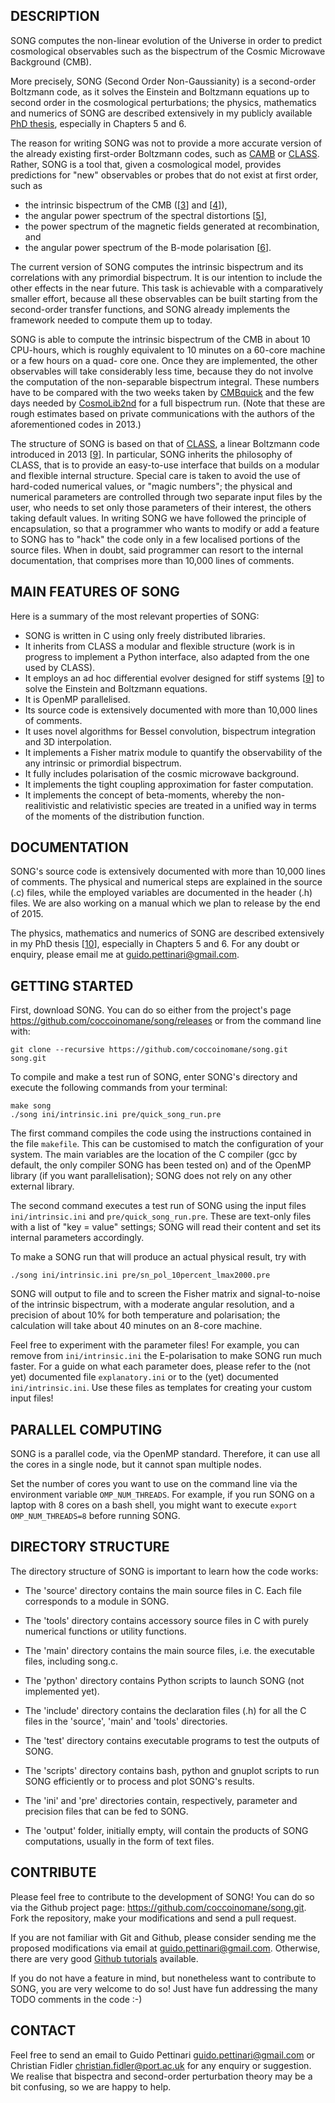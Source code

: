 ## DESCRIPTION

SONG computes the non-linear evolution of the Universe in order to predict cosmological observables such as the bispectrum of the Cosmic Microwave Background (CMB).

More precisely, SONG (Second Order Non-Gaussianity) is a second-order Boltzmann code, as it solves the Einstein and Boltzmann equations up to second order in the cosmological perturbations; the physics, mathematics and numerics of SONG are described extensively in my publicly available [PhD thesis][10], especially in Chapters 5 and 6.

The reason for writing SONG was not to provide a more accurate version of the already existing first-order Boltzmann codes, such as [CAMB][1] or [CLASS][2]. Rather, SONG is a tool that, given a cosmological model, provides predictions for "new" observables or probes that do not exist at first order, such as

* the intrinsic bispectrum of the CMB ([[3]] and [[4]]),
* the angular power spectrum of the spectral distortions [[5]],
* the power spectrum of the magnetic fields generated at recombination, and
* the angular power spectrum of the B-mode polarisation [[6]].

The current version of SONG computes the intrinsic bispectrum and its correlations with any primordial bispectrum. It is our intention to include the other effects in the near future. This task is achievable with a comparatively smaller effort, because all these observables can be built starting from the second-order transfer functions, and SONG already implements the framework needed to compute them up to today.

SONG is able to compute the intrinsic bispectrum of the CMB in about 10 CPU-hours, which is roughly equivalent to 10 minutes on a 60-core machine or a few hours on a quad- core one. Once they are implemented, the other observables will take considerably less time, because they do not involve the computation of the non-separable bispectrum integral. These numbers have to be compared with the two weeks taken by [CMBquick][7] and the few days needed by [CosmoLib2nd][8] for a full bispectrum run. (Note that these are rough estimates based on private communications with the authors of the aforementioned codes in 2013.)

The structure of SONG is based on that of [CLASS][1], a linear Boltzmann code introduced in 2013 [[9]]. In particular, SONG inherits the philosophy of CLASS, that is to provide an easy-to-use interface that builds on a modular and flexible internal structure. Special care is taken to avoid the use of hard-coded numerical values, or "magic numbers"; the physical and numerical parameters are controlled through two separate input files by the user, who needs to set only those parameters of their interest, the others taking default values. In writing SONG we have followed the principle of encapsulation, so that a programmer who wants to modify or add a feature to SONG has to "hack" the code only in a few localised portions of the source files. When in doubt, said programmer can resort to the internal documentation, that comprises more than 10,000 lines of comments.


## MAIN FEATURES OF SONG

Here is a summary of the most relevant properties of SONG:

* SONG is written in C using only freely distributed libraries.
* It inherits from CLASS a modular and flexible structure (work is in progress to implement a Python interface, also adapted from the one used by CLASS).
* It employs an ad hoc differential evolver designed for stiff systems [[9]] to solve the Einstein and Boltzmann equations.
* It is OpenMP parallelised.
* Its source code is extensively documented with more than 10,000 lines of comments.
* It uses novel algorithms for Bessel convolution, bispectrum integration and 3D interpolation.
* It implements a Fisher matrix module to quantify the observability of the any intrinsic or primordial bispectrum.
* It fully includes polarisation of the cosmic microwave background.
* It implements the tight coupling approximation for faster computation.
* It implements the concept of beta-moments, whereby the non-realitivistic and relativistic species are treated in a unified way in terms of the moments of the distribution function.


## DOCUMENTATION
SONG's source code is extensively documented with more than 10,000 lines of comments. The physical and numerical steps are explained in the source (.c) files, while the employed variables are documented in the header (.h) files.  We are also working on a manual which we plan to release by the end of 2015.

The physics, mathematics and numerics of SONG are described extensively in my PhD thesis [[10]], especially in Chapters 5 and 6. For any doubt or enquiry, please email me at <guido.pettinari@gmail.com>.


## GETTING STARTED
First, download SONG. You can do so either from the project's page <https://github.com/coccoinomane/song/releases> or from the command line with:

    git clone --recursive https://github.com/coccoinomane/song.git song.git

To compile and make a test run of SONG, enter SONG's directory and execute the following commands from your terminal:

    make song
    ./song ini/intrinsic.ini pre/quick_song_run.pre

The first command compiles the code using the instructions contained in the file `makefile`. This can be customised to match the configuration of your system. The main variables are the location of the C compiler (gcc by default, the only compiler SONG has been tested on) and of the OpenMP library (if you want parallelisation); SONG does not rely on any other external library.

The second command executes a test run of SONG using the input files `ini/intrinsic.ini` and `pre/quick_song_run.pre`. These are text-only files with a list of "key = value" settings; SONG will read their content and set its internal parameters accordingly.

To make a SONG run that will produce an actual physical result, try with

    ./song ini/intrinsic.ini pre/sn_pol_10percent_lmax2000.pre
    
SONG will output to file and to screen the Fisher matrix and signal-to-noise of the intrinsic bispectrum, with a moderate angular resolution, and a precision of about 10% for both temperature and polarisation; the calculation will take about 40 minutes on an 8-core machine.

Feel free to experiment with the parameter files! For example, you can remove from `ini/intrinsic.ini` the E-polarisation to make SONG run much faster. For a guide on what each parameter does, please refer to the (not yet) documented file `explanatory.ini` or to the (yet) documented `ini/intrinsic.ini`. Use these files as templates for creating your custom input files!


## PARALLEL COMPUTING

SONG is a parallel code, via the OpenMP standard. Therefore, it can use all the cores in a single node, but it cannot span multiple nodes.

Set the number of cores you want to use on the command line via the environment variable `OMP_NUM_THREADS`. For example, if you run SONG on a laptop with 8 cores on a bash shell, you might want to execute `export OMP_NUM_THREADS=8` before running SONG.


## DIRECTORY STRUCTURE
The directory structure of SONG is important to learn how the code works:

* The 'source' directory contains the main source files in C. Each file corresponds to a module in SONG.

* The 'tools' directory contains accessory source files in C with purely numerical functions or utility functions.

* The 'main' directory contains the main source files, i.e. the executable files, including song.c.

* The 'python' directory contains Python scripts to launch SONG (not implemented yet).

* The 'include' directory contains the declaration files (.h) for all the C files in the 'source', 'main' and 'tools' directories.

* The 'test' directory contains executable programs to test the outputs of SONG.

* The 'scripts' directory contains bash, python and gnuplot scripts to run SONG efficiently or to process and plot SONG's results.

* The 'ini' and 'pre' directories contain, respectively, parameter and precision files that can be fed to SONG.

* The 'output' folder, initially empty, will contain the products of SONG computations, usually in the form of text files.


## CONTRIBUTE
Please feel free to contribute to the development of SONG! You can do so via the Github project page: <https://github.com/coccoinomane/song.git>. Fork the repository, make your modifications and send a pull request.

If you are not familiar with Git and Github, please consider sending me the proposed modifications via email at <guido.pettinari@gmail.com>. Otherwise, there are very good [Github tutorials] available.

If you do not have a feature in mind, but nonetheless want to contribute to SONG, you are very welcome to do so! Just have fun addressing the many TODO comments in the code :-)


## CONTACT
Feel free to send an email to Guido Pettinari <guido.pettinari@gmail.com> or Christian Fidler <christian.fidler@port.ac.uk> for any enquiry or suggestion. We realise that bispectra and second-order perturbation theory may be a bit confusing, so we are happy to help.


[1]: http://camb.info/ "The CAMB Boltzmann code"
[2]: http://class-code.net/ "The CLASS Boltzmann code"
[3]: http://arxiv.org/abs/1302.0832 "The intrinsic bispectrum of the Cosmic Microwave Background"
[4]: http://arxiv.org/abs/1406.2981 "Impact of polarisation on the intrinsic CMB bispectrum"
[5]: http://arxiv.org/abs/1312.4448 "Spectral distortions in the cosmic microwave background polarization"
[6]: http://arxiv.org/abs/1401.3296 "The intrinsic B-mode polarisation of the Cosmic Microwave Background"
[7]: http://www2.iap.fr/users/pitrou/cmbquick.htm "The CMBquick 2nd-order Boltzmann code"
[8]: http://arxiv.org/abs/1212.3573 "The CMB bispectrum from recombination"
[9]: http://arxiv.org/abs/1104.2933 "The Cosmic Linear Anisotropy Solving System (CLASS)"
[10]: http://arxiv.org/abs/1405.2280 "The intrinsic bispectrum of the Cosmic Microwave Background (Ph.D. thesis)"
[Github tutorials]: https://help.github.com/articles/good-resources-for-learning-git-and-github/ "Good Resources for Learning Git and GitHub"
[Github page]: https://github.com/coccoinomane/song.git
